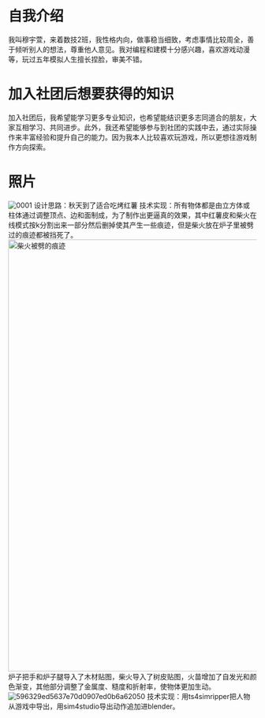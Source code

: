 # 自我介绍
我叫穆宇萱，来着数技2班，我性格内向，做事稳当细致，考虑事情比较周全，善于倾听别人的想法，尊重他人意见。我对编程和建模十分感兴趣，喜欢游戏动漫等，玩过五年模拟人生擅长捏脸，审美不错。
# 加入社团后想要获得的知识
加入社团后，我希望能学习更多专业知识，也希望能结识更多志同道合的朋友，大家互相学习、共同进步。此外，我还希望能够参与到社团的实践中去，通过实际操作来丰富经验和提升自己的能力。因为我本人比较喜欢玩游戏，所以更想往游戏制作方向探索。
# 照片
![0001](https://github.com/user-attachments/assets/636efd11-3c99-4b4d-a607-262ba42830c6)
设计思路：秋天到了适合吃烤红薯
技术实现：所有物体都是由立方体或柱体通过调整顶点、边和面制成，为了制作出更逼真的效果，其中红薯皮和柴火在线模式按k分割出来一部分然后删掉使其产生一些痕迹，但是柴火放在炉子里被劈过的痕迹都被挡死了。<img width="876" alt="柴火被劈的痕迹" src="https://github.com/user-attachments/assets/4fd35a47-f0c3-463b-b8c6-172398a1f716">
炉子把手和炉子腿导入了木材贴图，柴火导入了树皮贴图，火苗增加了自发光和颜色渐变，其他部分调整了金属度、糙度和折射率，使物体更加生动。
![596329ed5637e70d0907ed0b6a62050](https://github.com/user-attachments/assets/8bbc1709-4f58-4bba-9091-5e4e91047225)
技术实现：用ts4simripper把人物从游戏中导出，用sim4studio导出动作追加进blender。
